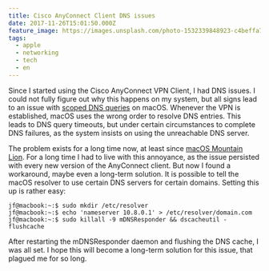 ```yaml
---
title: Cisco AnyConnect Client DNS issues
date: 2017-11-26T15:01:50.000Z
feature_image: https://images.unsplash.com/photo-1532339848923-c4beffa7abcb?ixlib=rb-0.3.5&q=80&fm=jpg&crop=entropy&cs=tinysrgb&w=1080&fit=max&ixid=eyJhcHBfaWQiOjExNzczfQ&s=24a4e38bb8b9e913fcc7bc041dd2ed2b
tags:
  - apple
  - networking
  - tech
  - en
---
```


Since I started using the Cisco AnyConnect VPN Client, I had DNS issues. I could not fully figure out why this happens on my system, but all signs lead to an issue with [scoped DNS queries](https://superuser.com/questions/734063/what-is-a-scoped-dns-query) on macOS. Whenever the VPN is established, macOS uses the wrong order to resolve DNS entries. This leads to DNS query timeouts, but under certain circumstances to complete DNS failures, as the system insists on using the unreachable DNS server.

The problem exists for a long time now, at least since [macOS Mountain Lion](https://apple.stackexchange.com/questions/73076/mac-os-x-mountain-lion-dns-resolving-uses-wrong-order-on-vpn-via-dial-up-conne). For a long time I had to live with this annoyance, as the issue persisted with every new version of the AnyConnect client. But now I found a workaround, maybe even a long-term solution. It is possible to tell the macOS resolver to use certain DNS servers for certain domains. Setting this up is rather easy:

```
jf@macbook:~:$ sudo mkdir /etc/resolver
jf@macbook:~:$ echo 'nameserver 10.8.0.1' > /etc/resolver/domain.com
jf@macbook:~:$ sudo killall -9 mDNSResponder && dscacheutil -flushcache
```

After restarting the mDNSResponder daemon and flushing the DNS cache, I was all set. I hope this will become a long-term solution for this issue, that plagued me for so long.
